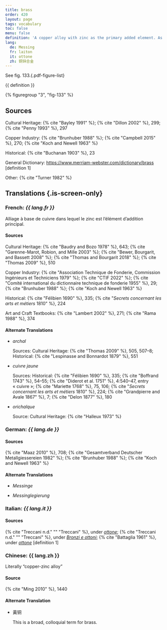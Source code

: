 ```yaml
---
title: brass
order: 420
layout: page
tags: vocabulary
toc: false
menu: false
definition: 'A copper alloy with zinc as the primary added element. As with bronzes, there are a wide variety of brass alloys.'
lang:
  de: Messing
  fr: laiton
  it: ottone
  zh: 铜锌合金
---
```


See fig. 133.{.pdf-figure-list}

{{ definition }}

{% figuregroup "3", "fig-133" %}

## Sources

Cultural Heritage: {% cite "Bayley 1991" %}; {% cite "Dillon 2002" %}, 299; {% cite "Penny 1993" %}, 297

Copper Industry: {% cite "Brunhuber 1988" %}; {% cite "Campbell 2015" %}, 270; {% cite "Koch and Newell 1963" %}

Historical: {% cite "Buchanan 1903" %}, 23

General Dictionary: <https://www.merriam-webster.com/dictionary/brass> [definition 1]

Other: {% cite "Turner 1982" %}

## Translations {.is-screen-only}

<div class="accordion">

### **French**: *{{ lang.fr }}*

Alliage à base de cuivre dans lequel le zinc est l’élément d’addition principal.

#### Sources

Cultural Heritage: {% cite "Baudry and Bozo 1978" %}, 643; {% cite "Garenne-Marot, Robion, and Mille 2003" %}; {% cite "Bewer, Bourgarit, and Bassett 2008" %}; {% cite "Thomas and Bourgarit 2018" %}; {% cite "Thomas 2009" %}, 510

Copper Industry: {% cite "Association Technique de Fonderie, Commission Ingénieurs et Techniciens 1979" %}; {% cite "CTIF 2022" %}; {% cite "Comité international du dictionnaire technique de fonderie 1955" %}, 29; {% cite "Brunhuber 1988" %}; {% cite "Koch and Newell 1963" %}

Historical: {% cite "Félibien 1690" %}, 335; {% cite "*Secrets concernant les arts et métiers* 1810" %}, 224

Art and Craft Textbooks: {% cite "Lambert 2002" %}, 271; {% cite "Rama 1988" %}, 374

#### Alternate Translations

- *archal*

    Sources: Cultural Heritage: {% cite "Thomas 2009" %}, 505, 507–8; Historical: {% cite "Lespinasse and Bonnardot 1879" %}, 551

- *cuivre jaune*

    Sources: Historical: {% cite "Félibien 1690" %}, 335; {% cite "Boffrand 1743" %}, 54–55; {% cite "Diderot et al. 1751" %}, 4:540–47, entry « cuivre »; {% cite "Mariette 1768" %}, 75, 106; {% cite "*Secrets concernant les arts et métiers* 1810" %}, 224; {% cite "Grandpierre and Avale 1867" %}, 7; {% cite "Delon 1877" %}, 180

- *orichalque*

    Source: Cultural Heritage: {% cite "Halleux 1973" %}

### **German**: *{{ lang.de }}*

#### Sources

{% cite "Maaz 2010" %}, 708; {% cite "Gesamtverband Deutscher Metallgiessereien 1982" %}; {% cite "Brunhuber 1988" %}; {% cite "Koch and Newell 1963" %}

#### Alternate Translations

- *Messinge*

- *Messinglegierung*

### **Italian**: *{{ lang.it }}*

#### Sources

{% cite "Treccani n.d." "" "Treccani" %}, under [*ottone*](http://www.treccani.it/vocabolario/ottone/); {% cite "Treccani n.d." "" "Treccani" %}, under [*Bronzi e ottoni*](https://www.treccani.it/enciclopedia/fusione_%28Enciclopedia-Italiana%29/); {% cite "Battaglia 1961" %}, under [*ottone*](http://www.gdli.it/pdf_viewer/Scripts/pdf.js/web/viewer.asp?file=/PDF/GDLI12/GDLI_12_ocr_295.pdf&parola=ottone) [definition 1]

### **Chinese**: <span lang="zh">{{ lang.zh }}</span>

Literally “copper-zinc alloy”

#### Source

{% cite "Ming 2010" %}, 1440

#### Alternate Translation

- <span lang="zh">黃铜</span>

    This is a broad, colloquial term for brass.

</div>

